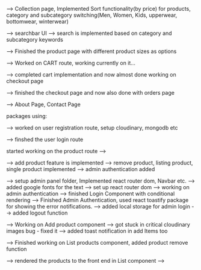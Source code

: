 <!--FOREVER Front End Development-->

--> Collection page, Implemented Sort functionality(by price) for products, category and subcategory switching(Men, Women, Kids, upperwear, bottomwear, winterwear)

--> searchbar UI
--> search is implemented based on category and subcategory keywords

--> Finished the product page with different product sizes as options

--> Worked on CART route, working currently on it...

--> completed cart implementation and now almost done working on checkout page 

--> finished the checkout page and now also done with orders page

-->  About Page, Contact Page


<!-- With this I have finished working on front end for FOREVER -->

packages using:

<!-- cors dotenv express jsonwebtoken mongoose multer nodemon razorpay stripe validator cloudinary bcrypt -->

--> worked on user registration route, setup cloudinary, mongodb etc

--> finshed the user login route
<!-- --> started working on the product route -->

--> add product feature is implemented
--> remove product, listing product, single product implemented
--> admin authentication added


<!-- here I have started working on UI for  Admin panel-->
<!-- and the CRUD operations for my admin panel -->

--> setup admin panel folder, Implemented react router dom, Navbar etc.
--> added google fonts for the text
--> set up react router dom
-->  working on admin authentication
    --> finished Login Component with conditional rendering
    --> Finished Admin Authentication, used react toastify package for showing the error notifications. 
    --> added local storage for admin login
    --> added logout function
<!-- working on UI for each route -->

--> Working on Add product component
--> got stuck in critical cloudinary images bug - fixed it
--> added toast notification in add Items too

<!-- working on the product list component -->
-->  Finished working on List products component, added product remove function



<!-- Started working on Front end + Backend. to connect the frontend with the backend -->

--> rendered the products to the front end in List component
--> 
